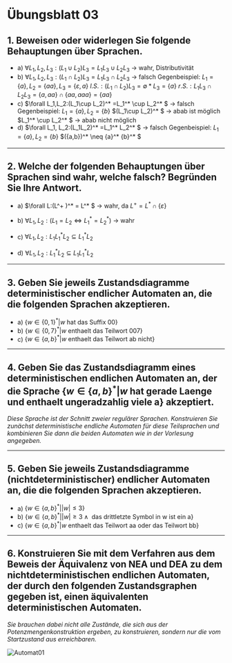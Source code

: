 # Übungsblatt 03
## 1. Beweisen oder widerlegen Sie folgende Behauptungen über Sprachen.

* a) $\forall L_1,L_2,L_3:(L_1 \cup L_2)L_3=L_1L_3\cup L_2L_3$
-> wahr, Distributivität
* b) $\forall L_1,L_2,L_3:(L_1\cap L_2)L_3=L_1L_3\cap L_2L_3$
-> falsch
Gegenbeispiel:
$L_1=\{a\},L_2=\{aa\},L_3=\{\varepsilon, a\}$
$l.S.:(L_1\cap L_2)L_3=\emptyset * L_3=\{a\}$
$r.S.:L_1L_3\cap L_2L_3=\{a,aa\}\cap \{aa,aaa\}=\{aa\}$
* c) $\forall L_1,L_2:(L_1\cup L_2)^* =L_1^* \cup L_2^* $
-> falsch
Gegenbeispiel:
$L_1=\{a\},L_2=\{b\}$
$(L_1\cup L_2)^* $ -> abab ist möglich
$L_1^* \cup L_2^* $ -> abab nicht möglich
* d) $\forall L_1, L_2:(L_1L_2)^* =L_1^* L_2^* $
-> falsch
Gegenbeispiel:
$L_1=\{a\},L_2=\{b\}$
$(\{a,b\})^* \neq \{a\}^* \{b\}^* $

---

## 2. Welche der folgenden Behauptungen über Sprachen sind wahr, welche falsch? Begründen Sie Ihre Antwort.
* a) $\forall L:(L^+ )^* = L^* $
-> wahr, da $L^+ = L^* \cap \{\varepsilon \}$

* b) $\forall L_1,L_2 : (L_1 =L_2 \Leftrightarrow L_1^* =L_2^* )$
-> wahr
* c) $\forall L_1, L_2 : L_1L_1^* L_2 \subseteq L_1^* L_2$
* d) $\forall L_1, L_2 : L_1^* L_2 \subseteq L_1L_1^* L_2$

---

## 3. Geben Sie jeweils Zustandsdiagramme deterministischer endlicher Automaten an, die die folgenden Sprachen akzeptieren.
* a) $\{w\in \{0,1\}^* | w\text{ hat das Suffix } 00\}$
* b) $\{w \in \{0, 7\}^* | w \text{ enthaelt das Teilwort } 007\}$
* c) $\{w \in \{a, b\}^* | w \text{ enthaelt das Teilwort ab nicht}\}$

---

## 4. Geben Sie das Zustandsdiagramm eines deterministischen endlichen Automaten an, der die Sprache $\{w \in \{a, b\}^* | w \text{ hat gerade Laenge und enthaelt ungeradzahlig viele a}\}$ akzeptiert.
*Diese Sprache ist der Schnitt zweier regulärer Sprachen. Konstruieren Sie zunächst deterministische endliche Automaten für diese Teilsprachen und kombinieren Sie dann die beiden Automaten wie in der Vorlesung angegeben.*

---

## 5. Geben Sie jeweils Zustandsdiagramme (nichtdeterministischer) endlicher Automaten an, die die folgenden Sprachen akzeptieren.
* a) $\{w\in \{a,b\}^* ||w|\leq 3\}$
* b) $\{w \in \{a,b\}^* | |w| \geq 3 \land \text{ das drittletzte Symbol in w ist ein a}\}$
* c) $\{w \in \{a, b\}^* | w \text{ enthaelt das Teilwort aa oder das Teilwort bb}\}$

---

## 6. Konstruieren Sie mit dem Verfahren aus dem Beweis der Äquivalenz von NEA und DEA zu dem nichtdeterministischen endlichen Automaten, der durch den folgenden Zustandsgraphen gegeben ist, einen äquivalenten deterministischen Automaten.
*Sie brauchen dabei nicht alle Zustände, die sich aus der Potenzmengenkonstruktion ergeben, zu konstruieren, sondern nur die vom Startzustand aus erreichbaren.*

![Automat01](Automat01.png)
